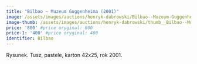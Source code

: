 ```yaml
---
title: "Bilbao – Muzeum Guggenheima (2001)"
image: /assets/images/auctions/henryk-dabrowski/Bilbao--Muzeum-Guggenheima-2001.jpg
image-thumb: /assets/images/auctions/henryk-dabrowski/thumb__Bilbao--Muzeum-Guggenheima-2001.jpg
price: '800' #price oryginal: 800
price-1: '400' #price oryginal: 400
identifier: Bilbao
---
```


Rysunek. Tusz, pastele, karton 42x25, rok 2001.